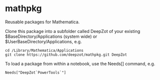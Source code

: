 mathpkg
=======

Reusable packages for Mathematica.

Clone this package into a subfolder called DeepZot of your existing $BaseDirectory/Applications (system wide) or $UserBaseDirectory/Applications, e.g.

    cd /Library/Mathematica/Applications
    git clone https://github.com/deepzot/mathpkg.git DeepZot

To load a package from within a notebook, use the Needs[] command, e.g.

    Needs["DeepZot`PowerTools`"]
